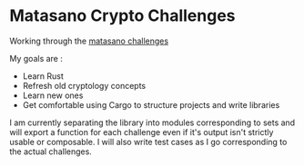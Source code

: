 # Matasano Crypto Challenges

Working through the [matasano challenges](http://cryptopals.com/)

My goals are :
* Learn Rust
* Refresh old cryptology concepts
* Learn new ones
* Get comfortable using Cargo to structure projects and write libraries

I am currently separating the library into modules corresponding to sets and will export a function for each challenge even if it's output isn't strictly usable or composable. I will also write test cases as I go corresponding to the actual challenges.
